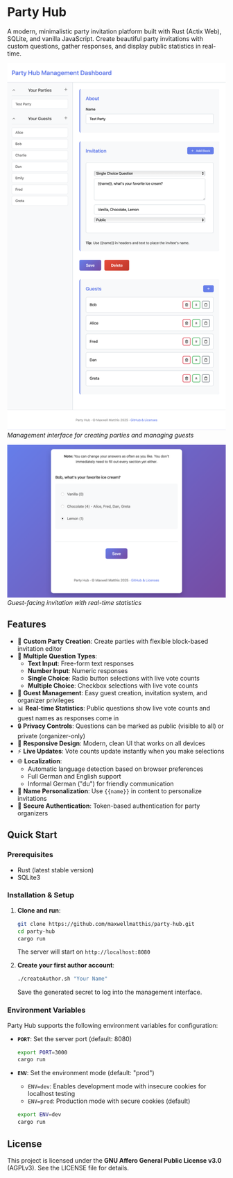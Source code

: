 # Party Hub

A modern, minimalistic party invitation platform built with Rust (Actix Web), SQLite, and vanilla JavaScript. Create beautiful party invitations with custom questions, gather responses, and display public statistics in real-time.

![Party Management Interface](examples/Party-Hub-Management.png)
*Management interface for creating parties and managing guests*

![Guest Invitation View](examples/Party-Hub-Invitation.png)
*Guest-facing invitation with real-time statistics*

## Features

- 🎉 **Custom Party Creation**: Create parties with flexible block-based invitation editor
- 📝 **Multiple Question Types**:
  - **Text Input**: Free-form text responses
  - **Number Input**: Numeric responses
  - **Single Choice**: Radio button selections with live vote counts
  - **Multiple Choice**: Checkbox selections with live vote counts
- 👥 **Guest Management**: Easy guest creation, invitation system, and organizer privileges
- 📊 **Real-time Statistics**: Public questions show live vote counts and guest names as responses come in
- 🔒 **Privacy Controls**: Questions can be marked as public (visible to all) or private (organizer-only)
- 📱 **Responsive Design**: Modern, clean UI that works on all devices
- ⚡ **Live Updates**: Vote counts update instantly when you make selections
- 🌐 **Localization**:
  - Automatic language detection based on browser preferences
  - Full German and English support
  - Informal German ("du") for friendly communication
- 👤 **Name Personalization**: Use `{{name}}` in content to personalize invitations
- 🔐 **Secure Authentication**: Token-based authentication for party organizers

## Quick Start

### Prerequisites

- Rust (latest stable version)
- SQLite3

### Installation & Setup

1. **Clone and run**:

   ```bash
   git clone https://github.com/maxwellmatthis/party-hub.git
   cd party-hub
   cargo run
   ```

   The server will start on `http://localhost:8080`

2. **Create your first author account**:

   ```bash
   ./createAuthor.sh "Your Name"
   ```

   Save the generated secret to log into the management interface.

### Environment Variables

Party Hub supports the following environment variables for configuration:

- **`PORT`**: Set the server port (default: 8080)

  ```bash
  export PORT=3000
  cargo run
  ```

- **`ENV`**: Set the environment mode (default: "prod")
  - `ENV=dev`: Enables development mode with insecure cookies for localhost testing
  - `ENV=prod`: Production mode with secure cookies (default)

  ```bash
  export ENV=dev
  cargo run
  ```

## License

This project is licensed under the **GNU Affero General Public License v3.0** (AGPLv3). See the LICENSE file for details.
